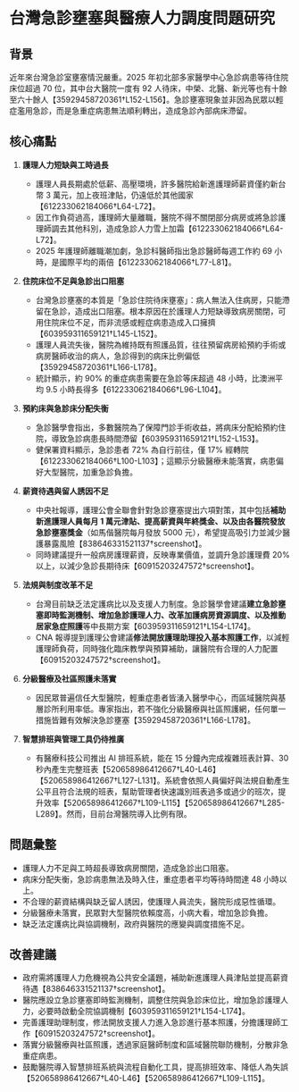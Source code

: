 # 台灣急診壅塞與醫療人力調度問題研究

## 背景
近年來台灣急診室壅塞情況嚴重。2025 年初北部多家醫學中心急診病患等待住院床位超過 70 位，其中台大醫院一度有 92 人待床，中榮、北醫、新光等也有十餘至六十餘人【35929458720361†L152-L156】。急診壅塞現象並非因為民眾以輕症濫用急診，而是急重症病患無法順利轉出，造成急診內部病床滯留。

## 核心痛點

1. **護理人力短缺與工時過長**  
   - 護理人員長期處於低薪、高壓環境，許多醫院給新進護理師薪資僅約新台幣 3 萬元，加上夜班津貼，仍遠低於其他國家【612233062184066†L64-L72】。  
   - 因工作負荷過高，護理師大量離職，醫院不得不關閉部分病房或將急診護理師調去其他科別，造成急診人力雪上加霜【612233062184066†L64-L72】。  
   - 2025 年護理師離職潮加劇，急診科醫師指出急診醫師每週工作約 69 小時，是國際平均的兩倍【612233062184066†L77-L81】。  

2. **住院床位不足與急診出口阻塞**  
   - 台灣急診壅塞的本質是「急診住院待床壅塞」：病人無法入住病房，只能滯留在急診，造成出口阻塞。根本原因在於護理人力短缺導致病房關閉，可用住院床位不足，而非流感或輕症病患造成入口擁擠【603959311659121†L145-L152】。  
   - 護理人員流失後，醫院為維持既有照護品質，往往預留病房給預約手術或病房醫師收治的病人，急診得到的病床比例偏低【35929458720361†L166-L178】。  
   - 統計顯示，約 90% 的重症病患需要在急診等床超過 48 小時，比澳洲平均 9.5 小時長得多【612233062184066†L96-L104】。

3. **預約床與急診床分配失衡**  
   - 急診醫學會指出，多數醫院為了保障門診手術收益，將病床分配給預約住院，導致急診病患長時間滯留【603959311659121†L152-L153】。  
   - 健保署資料顯示，急診患者 72% 為自行前往，僅 17% 經轉院【612233062184066†L100-L103】；這顯示分級醫療未能落實，病患偏好大型醫院，加重急診負擔。

4. **薪資待遇與留人誘因不足**  
   - 中央社報導，護理公會全聯會針對急診壅塞提出六項對策，其中包括**補助新進護理人員每月 1 萬元津貼、提高薪資與年終獎金、以及由各醫院發放急診壅塞獎金**（如馬偕醫院每月發放 5000 元），希望提高吸引力並減少醫護暴露風險【838646331521137†screenshot】。  
   - 同時建議提升一般病房護理薪資，反映專業價值，並調升急診護理費 20% 以上，以減少急診長期待床【60915203247572†screenshot】。

5. **法規與制度改革不足**  
   - 台灣目前缺乏法定護病比以及支援人力制度。急診醫學會建議**建立急診壅塞即時監測機制、增加急診護理人力、改革加護病房資源調度、以及推動居家急症照護**等中長期方案【603959311659121†L154-L174】。  
   - CNA 報導提到護理公會建議**修法開放護理助理投入基本照護工作**，以減輕護理師負荷，同時強化臨床教學與預算補助，讓醫院有合理的人力配置【60915203247572†screenshot】。

6. **分級醫療及社區照護未落實**  
   - 因民眾普遍信任大型醫院，輕重症患者皆湧入醫學中心，而區域醫院與基層診所利用率低。專家指出，若不強化分級醫療與社區照護網，任何單一措施皆難有效解決急診壅塞【35929458720361†L166-L178】。

7. **智慧排班與管理工具仍待推廣**  
   - 有醫療科技公司推出 AI 排班系統，能在 15 分鐘內完成複雜班表計算、30 秒內產生完整班表【520658986412667†L40-L46】【520658986412667†L127-L131】。系統會依照人員偏好與法規自動產生公平且符合法規的班表，幫助管理者快速識別班表過多或過少的班次，提升效率【520658986412667†L109-L115】【520658986412667†L285-L289】。然而，目前台灣醫院導入比例有限。

## 問題彙整
- 護理人力不足與工時超長導致病房關閉，造成急診出口阻塞。  
- 病床分配失衡，急診病患無法及時入住，重症患者平均等待時間達 48 小時以上。  
- 不合理的薪資結構與缺乏留人誘因，使護理人員流失，醫院形成惡性循環。  
- 分級醫療未落實，民眾對大型醫院依賴度高，小病大看，增加急診負擔。  
- 缺乏法定護病比與協調機制，政府與醫院的應變與調度措施不足。

## 改善建議
- 政府需將護理人力危機視為公共安全議題，補助新進護理人員津貼並提高薪資待遇【838646331521137†screenshot】。  
- 醫院應設立急診壅塞即時監測機制，調整住院與急診床位比，增加急診護理人力，必要時啟動全院協調機制【603959311659121†L154-L174】。  
- 完善護理助理制度，修法開放支援人力進入急診進行基本照護，分擔護理師工作【60915203247572†screenshot】。  
- 落實分級醫療與社區照護，透過家庭醫師制度和區域醫院聯防機制，分散非急重症病患。  
- 鼓勵醫院導入智慧排班系統與流程自動化工具，提高排班效率、降低人為失誤【520658986412667†L40-L46】【520658986412667†L109-L115】。